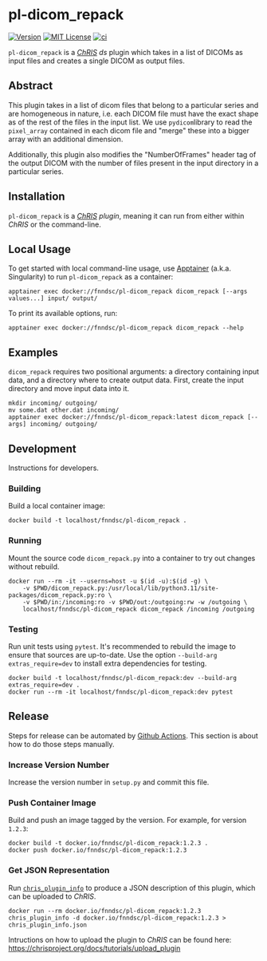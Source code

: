 # pl-dicom_repack

[![Version](https://img.shields.io/docker/v/fnndsc/pl-dicom_repack?sort=semver)](https://hub.docker.com/r/fnndsc/pl-dicom_repack)
[![MIT License](https://img.shields.io/github/license/fnndsc/pl-dicom_repack)](https://github.com/FNNDSC/pl-dicom_repack/blob/main/LICENSE)
[![ci](https://github.com/FNNDSC/pl-dicom_repack/actions/workflows/ci.yml/badge.svg)](https://github.com/FNNDSC/pl-dicom_repack/actions/workflows/ci.yml)

`pl-dicom_repack` is a [_ChRIS_](https://chrisproject.org/)
_ds_ plugin which takes in a list of DICOMs as input files and
creates a single DICOM as output files.

## Abstract

This plugin takes in a list of dicom files that belong to a particular series and are
homogeneous in nature, i.e. each DICOM file must have the exact shape as of the rest of the 
files in the input list. We use `pydicom`library to read the `pixel_array` contained in each 
dicom file and "merge" these into a bigger array with an additional dimension.

Additionally, this plugin also modifies the "NumberOfFrames" header tag of the output 
DICOM with the number of files present in the input directory in a particular series.

## Installation

`pl-dicom_repack` is a _[ChRIS](https://chrisproject.org/) plugin_, meaning it can
run from either within _ChRIS_ or the command-line.

## Local Usage

To get started with local command-line usage, use [Apptainer](https://apptainer.org/)
(a.k.a. Singularity) to run `pl-dicom_repack` as a container:

```shell
apptainer exec docker://fnndsc/pl-dicom_repack dicom_repack [--args values...] input/ output/
```

To print its available options, run:

```shell
apptainer exec docker://fnndsc/pl-dicom_repack dicom_repack --help
```

## Examples

`dicom_repack` requires two positional arguments: a directory containing
input data, and a directory where to create output data.
First, create the input directory and move input data into it.

```shell
mkdir incoming/ outgoing/
mv some.dat other.dat incoming/
apptainer exec docker://fnndsc/pl-dicom_repack:latest dicom_repack [--args] incoming/ outgoing/
```

## Development

Instructions for developers.

### Building

Build a local container image:

```shell
docker build -t localhost/fnndsc/pl-dicom_repack .
```

### Running

Mount the source code `dicom_repack.py` into a container to try out changes without rebuild.

```shell
docker run --rm -it --userns=host -u $(id -u):$(id -g) \
    -v $PWD/dicom_repack.py:/usr/local/lib/python3.11/site-packages/dicom_repack.py:ro \
    -v $PWD/in:/incoming:ro -v $PWD/out:/outgoing:rw -w /outgoing \
    localhost/fnndsc/pl-dicom_repack dicom_repack /incoming /outgoing
```

### Testing

Run unit tests using `pytest`.
It's recommended to rebuild the image to ensure that sources are up-to-date.
Use the option `--build-arg extras_require=dev` to install extra dependencies for testing.

```shell
docker build -t localhost/fnndsc/pl-dicom_repack:dev --build-arg extras_require=dev .
docker run --rm -it localhost/fnndsc/pl-dicom_repack:dev pytest
```

## Release

Steps for release can be automated by [Github Actions](.github/workflows/ci.yml).
This section is about how to do those steps manually.

### Increase Version Number

Increase the version number in `setup.py` and commit this file.

### Push Container Image

Build and push an image tagged by the version. For example, for version `1.2.3`:

```
docker build -t docker.io/fnndsc/pl-dicom_repack:1.2.3 .
docker push docker.io/fnndsc/pl-dicom_repack:1.2.3
```

### Get JSON Representation

Run [`chris_plugin_info`](https://github.com/FNNDSC/chris_plugin#usage)
to produce a JSON description of this plugin, which can be uploaded to _ChRIS_.

```shell
docker run --rm docker.io/fnndsc/pl-dicom_repack:1.2.3 chris_plugin_info -d docker.io/fnndsc/pl-dicom_repack:1.2.3 > chris_plugin_info.json
```

Intructions on how to upload the plugin to _ChRIS_ can be found here:
https://chrisproject.org/docs/tutorials/upload_plugin

